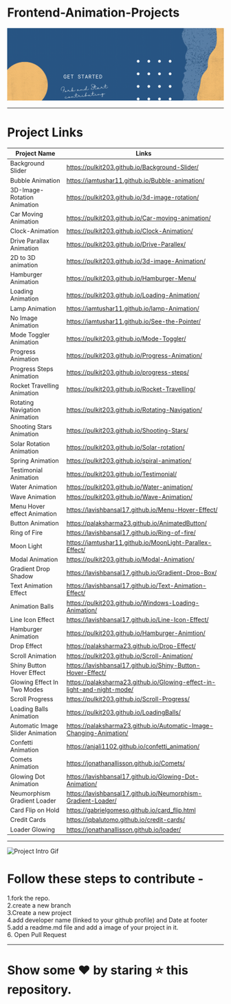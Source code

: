 # Frontend-Animation-Projects

![Project Intro Gif](https://raw.githubusercontent.com/Pulkit203/project-intro-gif/main/Blue%20and%20Yellow%20Modern%20Artisan%20Parties%20and%20Celebrations%20X-Frame%20Banner.gif)

---

# Project Links

| Project Name                  | Links                                                                   |
| ----------------------------- | ----------------------------------------------------------------------- |
| Background Slider             | https://pulkit203.github.io/Background-Slider/                          |
| Bubble Animation              | https://iamtushar11.github.io/Bubble-animation/                         |
| 3D-Image-Rotation Animation   | https://pulkit203.github.io/3d-image-rotation/                          |
| Car Moving Animation          | https://pulkit203.github.io/Car-moving-animation/                       |
| Clock-Animation               | https://pulkit203.github.io/Clock-Animation/                            |
| Drive Parallax Animation      | https://pulkit203.github.io/Drive-Parallex/                             |
| 2D to 3D animation            | https://pulkit203.github.io/3d-image-Animation/                         |
| Hamburger Animation           | https://pulkit203.github.io/Hamburger-Menu/                             |
| Loading Animation             | https://pulkit203.github.io/Loading-Animation/                          |
| Lamp Animation                | https://iamtushar11.github.io/lamp-Animation/                           |
| No Image Animation            | https://iamtushar11.github.io/See-the-Pointer/                          |
| Mode Toggler Animation        | https://pulkit203.github.io/Mode-Toggler/                               |
| Progress Animation            | https://pulkit203.github.io/Progress-Animation/                         |
| Progress Steps Animation      | https://pulkit203.github.io/progress-steps/                             |
| Rocket Travelling Animation   | https://pulkit203.github.io/Rocket-Travelling/                          |
| Rotating Navigation Animation | https://pulkit203.github.io/Rotating-Navigation/                        |
| Shooting Stars Animation      | https://pulkit203.github.io/Shooting-Stars/                             |
| Solar Rotation Animation      | https://pulkit203.github.io/Solar-rotation/                             |
| Spring Animation              | https://pulkit203.github.io/spiral-animation/                           |
| Testimonial Animation         | https://pulkit203.github.io/Testimonial/                                |
| Water Animation               | https://pulkit203.github.io/Water-animation/                            |
| Wave Animation                | https://pulkit203.github.io/Wave-Animation/                             |
| Menu Hover effect Animation   | https://lavishbansal17.github.io/Menu-Hover-Effect/                     |
| Button Animation              | https://palaksharma23.github.io/AnimatedButton/                         |
| Ring of Fire                  | https://lavishbansal17.github.io/Ring-of-fire/                          |
| Moon Light                    | https://iamtushar11.github.io/MoonLight-Parallex-Effect/                |
| Modal Animation               | https://pulkit203.github.io/Modal-Animation/                            |
| Gradient Drop Shadow          | https://lavishbansal17.github.io/Gradient-Drop-Box/                     |
| Text Animation Effect         | https://lavishbansal17.github.io/Text-Animation-Effect/                 |
| Animation Balls               | https://pulkit203.github.io/Windows-Loading-Animation/                  |
| Line Icon Effect              | https://lavishbansal17.github.io/Line-Icon-Effect/                      |
| Hamburger Animation           | https://pulkit203.github.io/Hamburger-Animtion/                         |
| Drop Effect                   | https://palaksharma23.github.io/Drop-Effect/                            |
| Scroll Animation              | https://pulkit203.github.io/Scroll-Animation/                           |
| Shiny Button Hover Effect     | https://lavishbansal17.github.io/Shiny-Button-Hover-Effect/             |
| Glowing Effect In Two Modes   | https://palaksharma23.github.io/Glowing-effect-in-light-and-night-mode/ |
| Scroll Progress               | https://pulkit203.github.io/Scroll-Progress/                            |
| Loading Balls Animation       | https://pulkit203.github.io/LoadingBalls/                               |
| Automatic Image Slider Animation|https://palaksharma23.github.io/Automatic-Image-Changing-Animation/    |
| Confetti Animation            | https://anjali1102.github.io/confetti_animation/                        |                   
| Comets Animation            | https://jonathanallisson.github.io/Comets/                        |        
| Glowing Dot Animation         | https://lavishbansal17.github.io/Glowing-Dot-Animation/                 |      
| Neumorphism Gradient Loader   | https://lavishbansal17.github.io/Neumorphism-Gradient-Loader/           |
| Card Flip on Hold             | https://gabrielgomeso.github.io/card_flip.html                          |
| Credit Cards                  | https://iqbalutomo.github.io/credit-cards/                              |
| Loader Glowing                | https://jonathanallisson.github.io/loader/                              |

---

![Project Intro Gif](./Gif.gif)

# Follow these steps to contribute -

1.fork the repo.
<br/>
2.create a new branch
<br/>
3.Create a new project
<br/>
4.add developer name (linked to your github profile) and Date at footer
<br/>
5.add a readme.md file and add a image of your project in it.
<br/> 6. Open Pull Request
<br/>

---

# Show some ❤️ by staring ⭐️ this repository.
